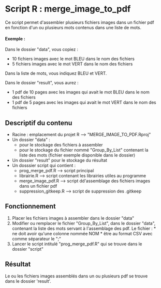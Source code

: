 # Script R : merge_image_to_pdf

Ce script permet d'assembler plusieurs fichiers images dans un fichier pdf en fonction d'un ou plusieurs mots contenus dans une liste de mots.

#### Exemple :

Dans le dossier "data", vous copiez :
  * 10 fichiers images avec le mot BLEU dans le nom des fichiers
  * 5 fichiers images avec le mot VERT dans le nom des fichiers

Dans la liste de mots, vous indiquez BLEU et VERT.

Dans le dossier "result", vous aurez : 
  *  1 pdf de 10 pages avec les images qui avait le mot BLEU dans le nom des fichiers
  *  1 pdf de 5 pages avec les images qui avait le mot VERT dans le nom des fichiers

## Descriptif du contenu

* Racine : emplacement du projet R --> "MERGE_IMAGE_TO_PDF.Rproj"
* Un dossier "data" :
  * pour le stockage des fichiers à assembler
  * pour le stockage du fichier nommé "Group_By_List" contenant la liste des mots (fichier exemple disponible dans le dossier)
* Un dossier "result" pour le stockage du résultat
* Un dosssier script qui contient :
  * prog_merge_pdf.R --> script principal
  * librairie.R --> script contenant les librairies utiles au programme
  * merge_image_pdf.R --> script dd'assemblage des fichiers images dans un fichier pdf
  * suppression_gitkeep.R --> script de suppression des .gitkeep

## Fonctionnement

1. Placer les fichiers images à assembler dans le dossier "data"
2. Modifier ou remplacer le fichier "Group_By_List", dans le dossier "data", contenant la liste des mots servant à l'assemblage des pdf.
   Le fichier :
       * ne doit avoir qu'une colonne nommée NOM
       * être au format CSV avec comme séparateur le ";" 
3. Lancer le script intitulé "prog_merge_pdf.R" qui se trouve dans le dossier "script"

## Résultat

Le ou les fichiers images assemblés dans un ou plusieurs pdf se trouve dans le dossier 'result'.
